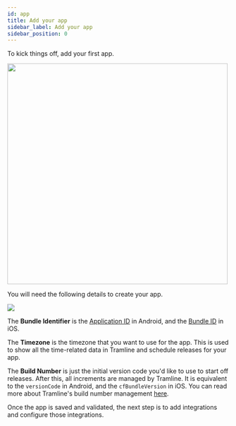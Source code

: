 ```yaml
---
id: app
title: Add your app
sidebar_label: Add your app
sidebar_position: 0
---
```


To kick things off, add your first app.

<p><img height="500" src="/img/add-first-app.png" width="500"/></p>

You will need the following details to create your app.

![](/img/create-new-app.png)

The **Bundle Identifier** is the [Application ID](https://developer.android.com/studio/build/configure-app-module#set-application-id) in Android, and the [Bundle ID](https://developer.apple.com/documentation/appstoreconnectapi/bundle_ids) in iOS.

The **Timezone** is the timezone that you want to use for the app. This is used to show all the time-related data in Tramline and schedule releases for your app.

The **Build Number** is just the initial version code you'd like to use to start off releases. After this, all increments are managed by Tramline.
It is equivalent to the `versionCode` in Android, and the `cfBundleVersion` in iOS. You can read more about Tramline's build number management [here](/using-tramline/version-management/build-number-management).

Once the app is saved and validated, the next step is to add integrations and configure those integrations.
